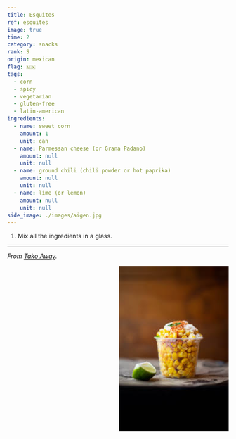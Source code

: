 ```yaml
---
title: Esquites
ref: esquites
image: true
time: 2
category: snacks
rank: S
origin: mexican
flag: 🇲🇽
tags:
  - corn
  - spicy
  - vegetarian
  - gluten-free
  - latin-american
ingredients:
  - name: sweet corn
    amount: 1
    unit: can
  - name: Parmessan cheese (or Grana Padano)
    amount: null
    unit: null
  - name: ground chili (chili powder or hot paprika)
    amount: null
    unit: null
  - name: lime (or lemon)
    amount: null
    unit: null
side_image: ./images/aigen.jpg
---
```


1. Mix all the ingredients in a glass.

---

_From [Tako Away](https://www.tako-away.es/)._

<img src="images/esquites.jpg" style="width:250px; float:right;"/>